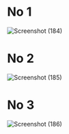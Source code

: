 # No 1
  ![Screenshot (184)](https://user-images.githubusercontent.com/93020295/142632611-c9eb7044-9452-4187-a837-3e2a8176af19.png)
# No 2
  ![Screenshot (185)](https://user-images.githubusercontent.com/93020295/142632628-b0af75e1-0906-429d-bc0a-a87a42b956c8.png)
# No 3
  ![Screenshot (186)](https://user-images.githubusercontent.com/93020295/142632654-dd53f568-cce6-453b-a373-76b069d80d53.png)
